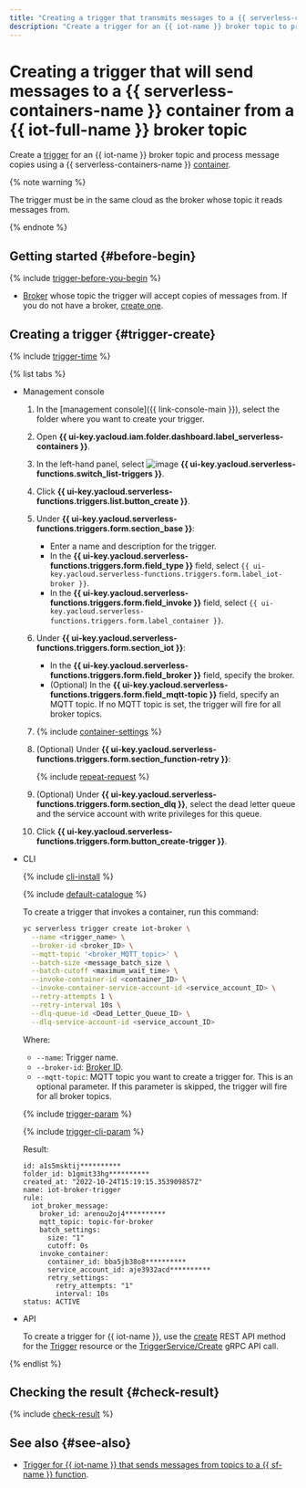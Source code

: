 ```yaml
---
title: "Creating a trigger that transmits messages to a {{ serverless-containers-name }} container from an {{ iot-full-name }} broker topic"
description: "Create a trigger for an {{ iot-name }} broker topic to process message copies in a {{ serverless-containers-name }} container."
---
```


# Creating a trigger that will send messages to a {{ serverless-containers-name }} container from a {{ iot-full-name }} broker topic

Create a [trigger](../concepts/trigger/iot-core-trigger.md) for an {{ iot-name }} broker topic and process message copies using a {{ serverless-containers-name }} [container](../concepts/container.md).

{% note warning %}

The trigger must be in the same cloud as the broker whose topic it reads messages from.

{% endnote %}

## Getting started {#before-begin}

{% include [trigger-before-you-begin](../../_includes/serverless-containers/trigger-before-you-begin.md) %}

* [Broker](../../iot-core/concepts/index.md#broker) whose topic the trigger will accept copies of messages from. If you do not have a broker, [create one](../../iot-core/operations/broker/broker-create.md).

## Creating a trigger {#trigger-create}

{% include [trigger-time](../../_includes/functions/trigger-time.md) %}

{% list tabs %}

- Management console

   1. In the [management console]({{ link-console-main }}), select the folder where you want to create your trigger.

   1. Open **{{ ui-key.yacloud.iam.folder.dashboard.label_serverless-containers }}**.

   1. In the left-hand panel, select ![image](../../_assets/functions/triggers.svg) **{{ ui-key.yacloud.serverless-functions.switch_list-triggers }}**.

   1. Click **{{ ui-key.yacloud.serverless-functions.triggers.list.button_create }}**.

   1. Under **{{ ui-key.yacloud.serverless-functions.triggers.form.section_base }}**:

      * Enter a name and description for the trigger.
      * In the **{{ ui-key.yacloud.serverless-functions.triggers.form.field_type }}** field, select `{{ ui-key.yacloud.serverless-functions.triggers.form.label_iot-broker }}`.
      * In the **{{ ui-key.yacloud.serverless-functions.triggers.form.field_invoke }}** field, select `{{ ui-key.yacloud.serverless-functions.triggers.form.label_container }}`.

   1. Under **{{ ui-key.yacloud.serverless-functions.triggers.form.section_iot }}**:

      * In the **{{ ui-key.yacloud.serverless-functions.triggers.form.field_broker }}** field, specify the broker.
      * (Optional) In the **{{ ui-key.yacloud.serverless-functions.triggers.form.field_mqtt-topic }}** field, specify an MQTT topic. If no MQTT topic is set, the trigger will fire for all broker topics.

   1. {% include [container-settings](../../_includes/serverless-containers/container-settings.md) %}

   1. (Optional) Under **{{ ui-key.yacloud.serverless-functions.triggers.form.section_function-retry }}**:

      {% include [repeat-request](../../_includes/serverless-containers/repeat-request.md) %}

   1. (Optional) Under **{{ ui-key.yacloud.serverless-functions.triggers.form.section_dlq }}**, select the dead letter queue and the service account with write privileges for this queue.

   1. Click **{{ ui-key.yacloud.serverless-functions.triggers.form.button_create-trigger }}**.

- CLI

   {% include [cli-install](../../_includes/cli-install.md) %}

   {% include [default-catalogue](../../_includes/default-catalogue.md) %}

   To create a trigger that invokes a container, run this command:

   ```bash
   yc serverless trigger create iot-broker \
     --name <trigger_name> \
     --broker-id <broker_ID> \
     --mqtt-topic '<broker_MQTT_topic>' \
     --batch-size <message_batch_size \
     --batch-cutoff <maximum_wait_time> \
     --invoke-container-id <container_ID> \
     --invoke-container-service-account-id <service_account_ID> \
     --retry-attempts 1 \
     --retry-interval 10s \
     --dlq-queue-id <Dead_Letter_Queue_ID> \
     --dlq-service-account-id <service_account_ID>
   ```

   Where:

   * `--name`: Trigger name.
   * `--broker-id`: [Broker ID](../../iot-core/operations/broker/broker-list.md).
   * `--mqtt-topic`: MQTT topic you want to create a trigger for. This is an optional parameter. If this parameter is skipped, the trigger will fire for all broker topics.

   {% include [trigger-param](../../_includes/iot-core/trigger-param-sc.md) %}

   {% include [trigger-cli-param](../../_includes/serverless-containers/trigger-cli-param.md) %}

   Result:

   ```text
   id: a1s5msktij**********
   folder_id: b1gmit33hg**********
   created_at: "2022-10-24T15:19:15.353909857Z"
   name: iot-broker-trigger
   rule:
     iot_broker_message:
       broker_id: arenou2oj4**********
       mqtt_topic: topic-for-broker
       batch_settings:
         size: "1"
         cutoff: 0s
       invoke_container:
         container_id: bba5jb38o8**********
         service_account_id: aje3932acd**********
         retry_settings:
           retry_attempts: "1"
           interval: 10s
   status: ACTIVE
   ```

- API

   To create a trigger for {{ iot-name }}, use the [create](../triggers/api-ref/Trigger/create.md) REST API method for the [Trigger](../triggers/api-ref/Trigger/index.md) resource or the [TriggerService/Create](../triggers/api-ref/grpc/trigger_service.md#Create) gRPC API call.

{% endlist %}

## Checking the result {#check-result}

{% include [check-result](../../_includes/serverless-containers/check-result.md) %}

## See also {#see-also}

* [Trigger for {{ iot-name }} that sends messages from topics to a {{ sf-name }} function](../../functions/operations/trigger/iot-core-trigger-create.md).

